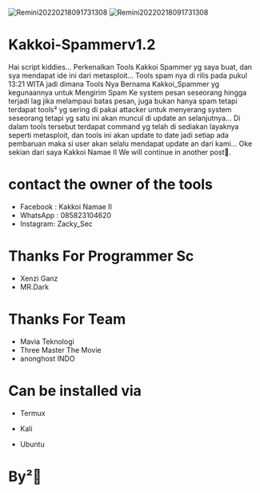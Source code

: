 ![Remini20220218091731308](https://user-images.githubusercontent.com/88520227/154631548-b101eef8-eac0-47a2-ae6b-fcdfe48ef3c6.jpg)
![Remini20220218091731308](https://user-images.githubusercontent.com/88520227/154631622-d8c6cd77-9a2f-4f01-8746-52ba555cc59d.jpg)
# Kakkoi-Spammerv1.2
Hai script kiddies... Perkenalkan Tools Kakkoi Spammer yg saya buat, dan sya mendapat ide ini dari metasploit... Tools spam nya di rilis pada pukul 13:21 WITA jadi dimana Tools Nya Bernama Kakkoi_Spammer yg kegunaannya untuk Mengirim Spam Ke system pesan seseorang hingga terjadi lag jika melampaui batas pesan, juga bukan hanya spam tetapi terdapat tools² yg sering di pakai attacker untuk menyerang system seseorang tetapi yg satu ini akan muncul di update an selanjutnya... Di dalam tools tersebut terdapat command yg telah di sediakan layaknya seperti metasploit, dan tools ini akan update to date jadi setiap ada pembaruan maka si user akan selalu mendapat update an dari kami... Oke sekian dari saya Kakkoi Namae II We will continue in another post🙏.
# contact the owner of the tools 
- Facebook : Kakkoi Namae II 
- WhatsApp : 085823104620 
- Instagram: Zacky_Sec
# Thanks For Programmer Sc
- Xenzi Ganz 
- MR.Dark
# Thanks For Team 
- Mavia Teknologi
- Three Master The Movie
- anonghost INDO
# Can be installed via

- Termux

- Kali

- Ubuntu

# By²👋
